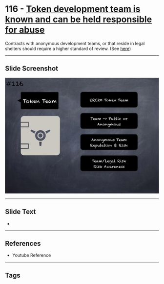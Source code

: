 # 116 - [Token development team is known and can be held responsible for abuse](Token%20development%20team%20is%20known%20and%20can%20be%20held%20responsible%20for%20abuse.md)
Contracts with anonymous development teams, or that reside in legal shelters should require a higher standard of review. (See [here](https://github.com/crytic/building-secure-contracts/blob/master/development-guidelines/token_integration.md#owner-privileges))
___
## Slide Screenshot
![0116.png](../../images/pitfalls_and_best_practices201/116.png)
___
## Slide Text
- 
___
## References
- Youtube Reference
___
## Tags